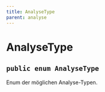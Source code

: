 ```yaml
---
title: AnalyseType
parent: analyse
---
```


# AnalyseType


## `public enum AnalyseType`

Enum der möglichen Analyse-Typen.
